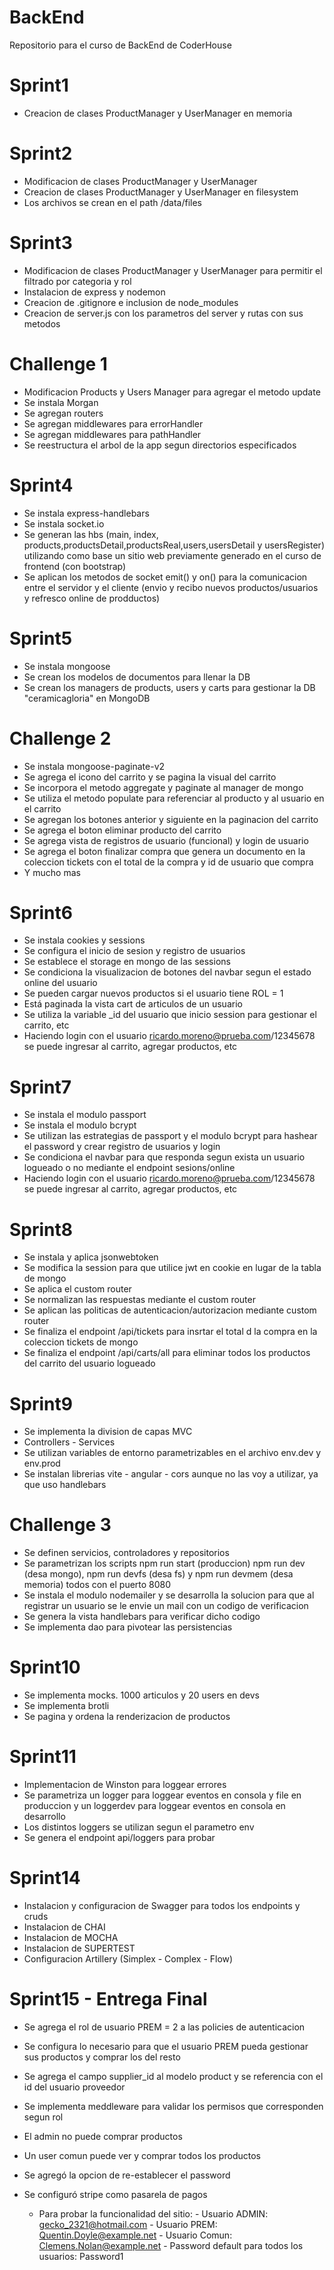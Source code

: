 # BackEnd

Repositorio para el curso de BackEnd de CoderHouse

# Sprint1

- Creacion de clases ProductManager y UserManager en memoria

# Sprint2

- Modificacion de clases ProductManager y UserManager
- Creacion de clases ProductManager y UserManager en filesystem
- Los archivos se crean en el path /data/files

# Sprint3

- Modificacion de clases ProductManager y UserManager para permitir el filtrado por categoria y rol
- Instalacion de express y nodemon
- Creacion de .gitignore e inclusion de node_modules
- Creacion de server.js con los parametros del server y rutas con sus metodos

# Challenge 1

- Modificacion Products y Users Manager para agregar el metodo update
- Se instala Morgan
- Se agregan routers
- Se agregan middlewares para errorHandler
- Se agregan middlewares para pathHandler
- Se reestructura el arbol de la app segun directorios especificados

# Sprint4

- Se instala express-handlebars
- Se instala socket.io
- Se generan las hbs (main, index, products,productsDetail,productsReal,users,usersDetail y usersRegister) utilizando como base un sitio web previamente generado en el curso de frontend (con bootstrap)
- Se aplican los metodos de socket emit() y on() para la comunicacion entre el servidor y el cliente (envio y recibo nuevos productos/usuarios y refresco online de prodductos)

# Sprint5

- Se instala mongoose
- Se crean los modelos de documentos para llenar la DB
- Se crean los managers de products, users y carts para gestionar la DB "ceramicagloria" en MongoDB

# Challenge 2

- Se instala mongoose-paginate-v2
- Se agrega el icono del carrito y se pagina la visual del carrito
- Se incorpora el metodo aggregate y paginate al manager de mongo
- Se utiliza el metodo populate para referenciar al producto y al usuario en el carrito
- Se agregan los botones anterior y siguiente en la paginacion del carrito
- Se agrega el boton eliminar producto del carrito
- Se agrega vista de registros de usuario (funcional) y login de usuario
- Se agrega el boton finalizar compra que genera un documento en la coleccion tickets con el total de la compra y id de usuario que compra
- Y mucho mas

# Sprint6

- Se instala cookies y sessions
- Se configura el inicio de sesion y registro de usuarios
- Se establece el storage en mongo de las sessions
- Se condiciona la visualizacion de botones del navbar segun el estado online del usuario
- Se pueden cargar nuevos productos si el usuario tiene ROL = 1
- Está paginada la vista cart de articulos de un usuario
- Se utiliza la variable _id del usuario que inicio session para gestionar el carrito, etc
- Haciendo login con el usuario ricardo.moreno@prueba.com/12345678 se puede ingresar al carrito, agregar productos, etc

# Sprint7

- Se instala el modulo passport
- Se instala el modulo bcrypt
- Se utilizan las estrategias de passport y el modulo bcrypt para hashear el password y crear registro de usuarios y login
- Se condiciona el navbar para que responda segun exista un usuario logueado o no mediante el endpoint sesions/online
- Haciendo login con el usuario ricardo.moreno@prueba.com/12345678 se puede ingresar al carrito, agregar productos, etc

# Sprint8

- Se instala y aplica jsonwebtoken
- Se modifica la session para que utilice jwt en cookie en lugar de la tabla de mongo
- Se aplica el custom router
- Se normalizan las respuestas mediante el custom router
- Se aplican las politicas de autenticacion/autorizacion mediante custom router
- Se finaliza el endpoint /api/tickets para insrtar el total d la compra en la coleccion tickets de mongo
- Se finaliza el endpoint /api/carts/all para eliminar todos los productos del carrito del usuario logueado

# Sprint9

- Se implementa la division de capas MVC
- Controllers - Services
- Se utilizan variables de entorno parametrizables en el archivo env.dev y env.prod
- Se instalan librerias vite - angular - cors aunque no las voy a utilizar, ya que uso handlebars

# Challenge 3

- Se definen servicios, controladores y repositorios
- Se parametrizan los scripts npm run start (produccion) npm run dev (desa mongo), npm run devfs (desa fs) y npm run devmem (desa memoria) todos con el puerto 8080
- Se instala el modulo nodemailer y se desarrolla la solucion para que al registrar un usuario se le envie un mail con un codigo de verificacion
- Se genera la vista handlebars para verificar dicho codigo
- Se implementa dao para pivotear las persistencias

# Sprint10

- Se implementa mocks. 1000 articulos y 20 users en devs
- Se implementa brotli
- Se pagina y ordena la renderizacion de productos

# Sprint11

- Implementacion de Winston para loggear errores
- Se parametriza un logger para loggear eventos en consola y file en produccion y un loggerdev para loggear eventos en consola en desarrollo
- Los distintos loggers se utilizan segun el parametro env
- Se genera el endpoint api/loggers para probar

# Sprint14

- Instalacion y configuracion de Swagger para todos los endpoints y cruds
- Instalacion de CHAI
- Instalacion de MOCHA
- Instalacion de SUPERTEST
- Configuracion Artillery (Simplex - Complex - Flow)

# Sprint15 - Entrega Final

- Se agrega el rol de usuario PREM = 2 a las policies de autenticacion
- Se configura lo necesario para que el usuario PREM pueda gestionar sus productos y comprar los del resto
- Se agrega el campo supplier_id al modelo product y se referencia con el id del usuario proveedor
- Se implementa meddleware para validar los permisos que corresponden segun rol
- El admin no puede comprar productos
- Un user comun puede ver y comprar todos los productos
- Se agregó la opcion de re-establecer el password
- Se configuró stripe como pasarela de pagos
    
    -  Para probar la funcionalidad del sitio:
      -  Usuario ADMIN: gecko_2321@hotmail.com
      -  Usuario PREM: Quentin.Doyle@example.net
      -  Usuario Comun: Clemens.Nolan@example.net
      -  Password default para todos los usuarios: Password1
